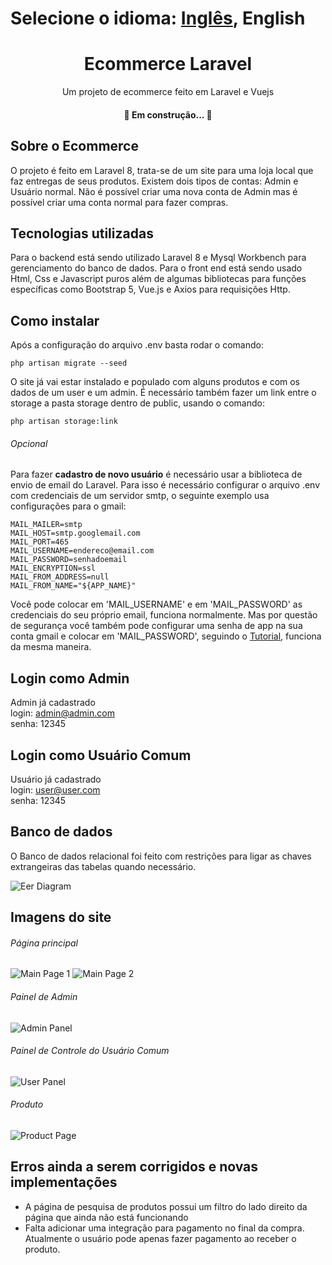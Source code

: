 Selecione o idioma: [Inglês](https://github.com/andrenasc25/ecommerce-laravel), **English**
========

<h1 align="center">Ecommerce Laravel</h1>
<p align="center">Um projeto de ecommerce feito em Laravel e Vuejs</p>

<h4 align="center"> 
	🚀 Em construção...  🚧
</h4>

## Sobre o Ecommerce

O projeto é feito em Laravel 8, trata-se de um site para uma loja local que faz entregas de seus produtos.
Existem dois tipos de contas: Admin e Usuário normal.
Não é possível criar uma nova conta de Admin mas é possível criar uma conta normal para fazer compras.

## Tecnologias utilizadas

Para o backend está sendo utilizado Laravel 8 e Mysql Workbench para gerenciamento do banco de dados. Para o front end está sendo usado Html, Css e Javascript puros além de algumas bibliotecas para funções específicas como Bootstrap 5, Vue.js e Axios para requisições Http.

## Como instalar

Após a configuração do arquivo .env basta rodar o comando:
```
php artisan migrate --seed
```
O site já vai estar instalado e populado com alguns produtos e com os dados de um user e um admin.
É necessário também fazer um link entre o storage a pasta storage dentro de public, usando o comando:
```
php artisan storage:link
```

###### Opcional

Para fazer **cadastro de novo usuário** é necessário usar a biblioteca de envio de email do Laravel. Para isso é necessário configurar o arquivo .env com credenciais de um servidor smtp, o seguinte exemplo usa configurações para o gmail:
```
MAIL_MAILER=smtp
MAIL_HOST=smtp.googlemail.com
MAIL_PORT=465
MAIL_USERNAME=endereco@email.com
MAIL_PASSWORD=senhadoemail
MAIL_ENCRYPTION=ssl
MAIL_FROM_ADDRESS=null
MAIL_FROM_NAME="${APP_NAME}"
```
Você pode colocar em 'MAIL_USERNAME' e em 'MAIL_PASSWORD' as credenciais do seu próprio email, funciona normalmente. Mas por questão de segurança você também pode configurar uma senha de app na sua conta gmail e colocar em 'MAIL_PASSWORD', seguindo o [Tutorial](https://support.google.com/mail/answer/185833?hl=pt-BR), funciona da mesma maneira.

## Login como Admin

Admin já cadastrado\
login: admin@admin.com\
senha: 12345

## Login como Usuário Comum

Usuário já cadastrado\
login: user@user.com\
senha: 12345

## Banco de dados

O Banco de dados relacional foi feito com restrições para ligar as chaves extrangeiras das tabelas quando necessário.

![Eer Diagram](https://raw.githubusercontent.com/andrenasc25/ecommerce-laravel/master/public/andrenasc25/eer-diagram.png)

## Imagens do site

###### Página principal

![Main Page 1](https://raw.githubusercontent.com/andrenasc25/ecommerce-laravel/master/public/andrenasc25/main-page-1.png)
![Main Page 2](https://raw.githubusercontent.com/andrenasc25/ecommerce-laravel/master/public/andrenasc25/main-page-2.png)

###### Painel de Admin

![Admin Panel](https://raw.githubusercontent.com/andrenasc25/ecommerce-laravel/master/public/andrenasc25/admin-panel.png)

###### Painel de Controle do Usuário Comum

![User Panel](https://raw.githubusercontent.com/andrenasc25/ecommerce-laravel/master/public/andrenasc25/user-panel.png)

###### Produto

![Product Page](https://raw.githubusercontent.com/andrenasc25/ecommerce-laravel/master/public/andrenasc25/product-page.png)

## Erros ainda a serem corrigidos e novas implementações

- A página de pesquisa de produtos possui um filtro do lado direito da página que ainda não está funcionando
- Falta adicionar uma integração para pagamento no final da compra. Atualmente o usuário pode apenas fazer pagamento ao receber o produto.